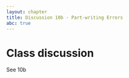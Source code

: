 ```yaml
---
layout: chapter
title: Discussion 10b - Part-writing Errors
abc: true
---
```


# Class discussion

See 10b
